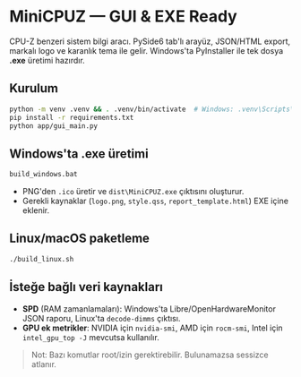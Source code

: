# MiniCPUZ — GUI & EXE Ready

CPU-Z benzeri sistem bilgi aracı. PySide6 tab'lı arayüz, JSON/HTML export, markalı logo ve karanlık tema ile gelir.
Windows'ta PyInstaller ile tek dosya **.exe** üretimi hazırdır.

## Kurulum
```bash
python -m venv .venv && . .venv/bin/activate  # Windows: .venv\Scripts\activate
pip install -r requirements.txt
python app/gui_main.py
```

## Windows'ta .exe üretimi
```bat
build_windows.bat
```
- PNG'den `.ico` üretir ve `dist\MiniCPUZ.exe` çıktısını oluşturur.
- Gerekli kaynaklar (`logo.png`, `style.qss`, `report_template.html`) EXE içine eklenir.

## Linux/macOS paketleme
```bash
./build_linux.sh
```

## İsteğe bağlı veri kaynakları
- **SPD** (RAM zamanlamaları): Windows'ta Libre/OpenHardwareMonitor JSON raporu, Linux'ta `decode-dimms` çıktısı.
- **GPU ek metrikler**: NVIDIA için `nvidia-smi`, AMD için `rocm-smi`, Intel için `intel_gpu_top -J` mevcutsa kullanılır.

> Not: Bazı komutlar root/izin gerektirebilir. Bulunamazsa sessizce atlanır.
